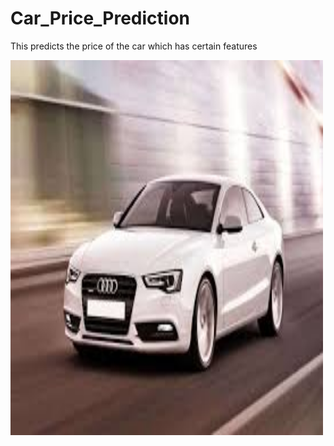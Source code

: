 # Car_Price_Prediction
This predicts the price of the car which has certain features

<img src="audi.jpg" width="500" height="600">
